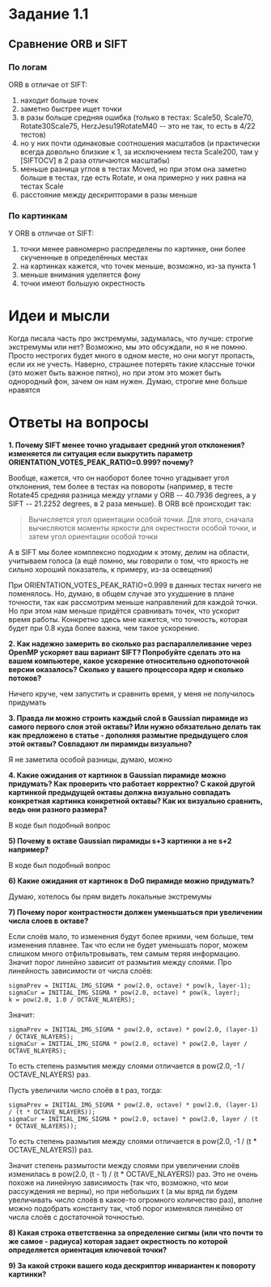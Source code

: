# Задание 1.1
## Сравнение ORB и SIFT
### По логам
ORB в отличае от SIFT:
1. находит больше точек 
2. заметно быстрее ищет точки 
3. в разы больше средняя ошибка (только в тестах: Scale50, Scale70, Rotate30Scale75, HerzJesu19RotateM40 -- это не так, то есть в 4/22 тестов)
4. но у них почти одинаковые соотношения масштабов (и практически всегда довольно близкие к 1, за исключением теста Scale200, там у [SIFTOCV] в 2 раза отличаются масштабы)
5. меньше разница углов в тестах Moved, но при этом она заметно больше в тестах, где есть Rotate, и она примерно у них равна на тестах Scale 
6. расстояние между дескрипторами в разы меньше
### По картинкам
У ORB в отличае от SIFT:
1. точки менее равномерно распределены по картинке, они более скученнные в определённых местах 
2. на картинках кажется, что точек меньше, возможно, из-за пункта 1 
3. меньше внимания уделяется фону 
4. точки имеют большую окрестность

# Идеи и мысли
Когда писала часть про экстремумы, задумалась, что лучше: строгие экстремумы или нет? Возможно, мы это обсуждали, но я не помню. Просто нестрогих будет много в одном месте, но они могут пропасть, если их не учесть. Наверно, страшнее потерять такие классные точки (это может быть важное пятно), но при этом это может быть однородный фон, зачем он нам нужен. Думаю, строгие мне больше нравятся

# Ответы на вопросы

**1. Почему SIFT менее точно угадывает средний угол отклонения? изменяется ли ситуация если выкрутить параметр ORIENTATION_VOTES_PEAK_RATIO=0.999? почему?**

Вообще, кажется, что он наоборот более точно угадывает угол отклонения, тем более в тестах на повороты (например, в тесте Rotate45 средняя разница между углами у ORB -- 40.7936 degrees, а у SIFT -- 21.2252 degrees, в 2 раза меньше). В ORB всё происходит так: 

>Вычисляется угол ориентации особой точки. Для этого, сначала вычисляются моменты яркости для окрестности особой точки, и затем угол ориентации особой точки

А в SIFT мы более комплексно подходим к этому, делим на области, учитываем голоса (а ещё помню, мы говорили о том, что яркость не сильно хороший показатель, к примеру, из-за освещения)

При ORIENTATION_VOTES_PEAK_RATIO=0.999 в данных тестах ничего не поменялось. Но, думаю, в общем случае это ухудшение в плане точности, так как рассмотрим меньше направлений для каждой точки. Но при этом нам меньше придётся сравнивать точек, что ускорит время работы. Конкретно здесь мне кажется, что точность, которая будет при 0.8 куда более важна, чем такое ускорение.

**2. Как надежно замерить во сколько раз распараллеливание через OpenMP ускоряет ваш вариант SIFT? Попробуйте сделать это на вашем компьютере, какое ускорение относительно однопоточной версии оказалось? Сколько у вашего процессора ядер и сколько потоков?**

Ничего круче, чем запустить и сравнить время, у меня не получилось придумать

**3. Правда ли можно строить каждый слой в Gaussian пирамиде из самого первого слоя этой октавы? Или нужно обязательно делать так как предложено в статье - дополняя размытие предыдущего слоя этой октавы? Совпадают ли пирамиды визуально?**

Я не заметила особой разницы, думаю, можно

**4. Какие ожидания от картинок в Gaussian пирамиде можно придумать? Как проверить что работает корректно? С какой другой картинкой предыдущей октавы должна визуально совпадать конкретная картинка конкретной октавы? Как их визуально сравнить, ведь они разного размера?**

В коде был подобный вопрос

**5) Почему в октаве Gaussian пирамиды s+3 картинки а не s+2 например?**

В коде был подобный вопрос

**6) Какие ожидания от картинок в DoG пирамиде можно придумать?**

Думаю, хотелось бы прям видеть локальные экстремумы

**7) Почему порог контрастности должен уменьшаться при увеличении числа слоев в октаве?**

Если слоёв мало, то изменения будут более яркими, чем больше, тем изменения плавнее. Так что если не будет уменьшать порог, можем слишком много отфильтровывать, тем самым теряя информацию. Значит порог линейно зависит от размытия между слоями. Про линейность зависимости от числа слоёв:

```
sigmaPrev = INITIAL_IMG_SIGMA * pow(2.0, octave) * pow(k, layer-1);
sigmaCur = INITIAL_IMG_SIGMA * pow(2.0, octave) * pow(k, layer);
k = pow(2.0, 1.0 / OCTAVE_NLAYERS);
```

Значит:

```
sigmaPrev = INITIAL_IMG_SIGMA * pow(2.0, octave) * pow(2.0, (layer-1) / OCTAVE_NLAYERS);
sigmaCur = INITIAL_IMG_SIGMA * pow(2.0, octave) * pow(2.0, layer / OCTAVE_NLAYERS);
```

То есть степень размытия между слоями отличается в pow(2.0, -1 / OCTAVE_NLAYERS) раз.

Пусть увеличили число слоёв в t раз, тогда:

```
sigmaPrev = INITIAL_IMG_SIGMA * pow(2.0, octave) * pow(2.0, (layer-1) / (t * OCTAVE_NLAYERS));
sigmaCur = INITIAL_IMG_SIGMA * pow(2.0, octave) * pow(2.0, layer / (t * OCTAVE_NLAYERS));
```

То есть степень размытия между слоями отличается в pow(2.0, -1 / (t * OCTAVE_NLAYERS)) раз.

Значит степень размытости между слоями при увеличении слоёв изменилась в pow(2.0, (t - 1) / (t * OCTAVE_NLAYERS)) раз. Это не очень похоже на линейную зависимость (так что, возможно, что мои рассуждения не верны), но при небольших t (а мы вряд ли будем увеличивать число слоёв в какое-то огромного количество раз), вполне можно подобрать константу так, чтоб порог изменялся линейно от числа слоёв с достаточной точностью.

**8) Какая строка ответственна за определение сигмы (или что почти то же самое - радиуса) которая задает окрестность по которой определяется ориентация ключевой точки?**


**9) За какой строки вашего кода дескриптор инвариантен к повороту картинки?**
